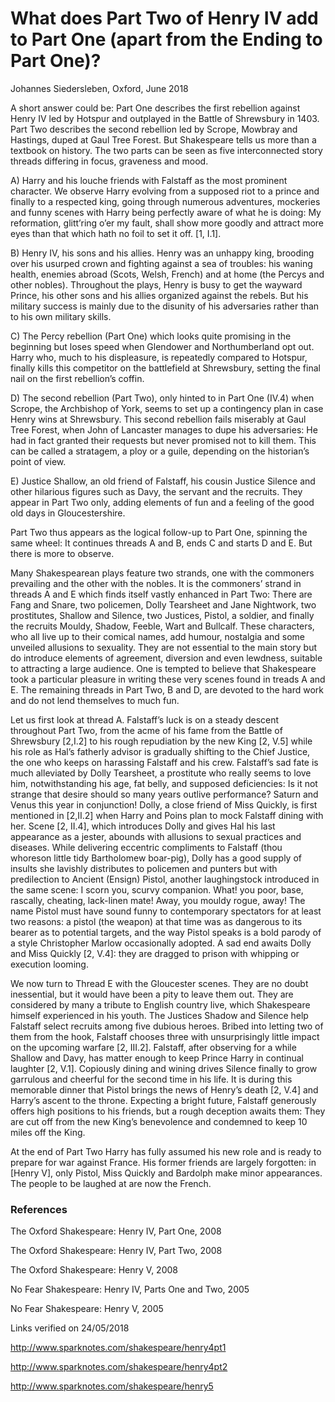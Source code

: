# What does Part Two of Henry IV add to Part One (apart from the Ending to Part One)?

Johannes Siedersleben, Oxford, June 2018

A short answer could be: Part One describes the first rebellion against Henry IV
led by Hotspur and outplayed in the Battle of Shrewsbury in 1403. 
Part Two describes the second rebellion led by Scrope, Mowbray and Hastings, duped at Gaul
Tree Forest. But Shakespeare tells us more than a textbook on history. The two
parts can be seen as five interconnected story threads differing in focus, graveness and mood.

A) Harry and his louche friends with Falstaff as the most prominent character.
We observe Harry evolving from a supposed riot to a prince and finally to a
respected king, going through numerous adventures, mockeries and funny
scenes with Harry being perfectly aware of what he is doing: My reformation,
glitt’ring o’er my fault, shall show more goodly and attract more eyes than
that which hath no foil to set it off. [1, I.1].

B) Henry IV, his sons and his allies. Henry was an unhappy king, brooding over
his usurped crown and fighting against a sea of troubles: his waning health,
enemies abroad (Scots, Welsh, French) and at home (the Percys and other
nobles). Throughout the plays, Henry is busy to get the wayward Prince, his
other sons and his allies organized against the rebels. But his military success
is mainly due to the disunity of his adversaries rather than to his own military
skills.

C) The Percy rebellion (Part One) which looks quite promising in the beginning
but loses speed when Glendower and Northumberland opt out. Harry who,
much to his displeasure, is repeatedly compared to Hotspur, finally kills this
competitor on the battlefield at Shrewsbury, setting the final nail on the first
rebellion’s coffin.

D) The second rebellion (Part Two), only hinted to in Part One (IV.4) when
Scrope, the Archbishop of York, seems to set up a contingency plan in case
Henry wins at Shrewsbury. This second rebellion fails miserably at Gaul Tree
Forest, when John of Lancaster manages to dupe his adversaries: He had in
fact granted their requests but never promised not to kill them. This can be
called a stratagem, a ploy or a guile, depending on the historian’s point of
view.

E) Justice Shallow, an old friend of Falstaff, his cousin Justice Silence and other
hilarious figures such as Davy, the servant and the recruits. They appear in
Part Two only, adding elements of fun and a feeling of the good old days in
Gloucestershire.

Part Two thus appears as the logical follow-up to Part One, spinning the same
wheel: It continues threads A and B, ends C and starts D and E. But there is more
to observe.

Many Shakespearean plays feature two strands, one with the commoners prevailing and 
the other with the nobles. It is the commoners’ strand in threads A
and E which finds itself vastly enhanced in Part Two: There are Fang and Snare,
two policemen, Dolly Tearsheet and Jane Nightwork, two prostitutes, Shallow
and Silence, two Justices, Pistol, a soldier, and finally the recruits Mouldy,
Shadow, Feeble, Wart and Bullcalf. These characters, who all live up to their
comical names, add humour, nostalgia and some unveiled allusions to sexuality.
They are not essential to the main story but do introduce elements of agreement, 
diversion and even lewdness, suitable to attracting a large audience. One
is tempted to believe that Shakespeare took a particular pleasure in writing these
very scenes found in treads A and E. The remaining threads in Part Two, B and D,
are devoted to the hard work and do not lend themselves to much fun.

Let us first look at thread A. Falstaff’s luck is on a steady descent throughout Part
Two, from the acme of his fame from the Battle of Shrewsbury [2,I.2] to his
rough repudiation by the new King [2, V.5] while his role as Hal’s fatherly advisor
is gradually shifting to the Chief Justice, the one who keeps on harassing Falstaff
and his crew. Falstaff’s sad fate is much alleviated by Dolly Tearsheet, a prostitute 
who really seems to love him, notwithstanding his age, fat belly, and supposed deficiencies: 
Is it not strange that desire should so many years outlive performance? 
Saturn and Venus this year in conjunction! Dolly, a close friend of Miss
Quickly, is first mentioned in [2,II.2] when Harry and Poins plan to mock Falstaff
dining with her. Scene [2, II.4], which introduces Dolly and gives Hal 
his last appearance as a jester, abounds with allusions to sexual practices and diseases. While
delivering eccentric compliments to Falstaff (thou whoreson little tidy Bartholomew boar-pig), 
Dolly has a good supply of insults she lavishly distributes to policemen and punters but with 
predilection to Ancient (Ensign) Pistol, another
laughingstock introduced in the same scene: I scorn you, scurvy companion.
What! you poor, base, rascally, cheating, lack-linen mate! Away, you mouldy
rogue, away! The name Pistol must have sound funny to contemporary spectators for at least two reasons: 
a pistol (the weapon) at that time was as dangerous
to its bearer as to potential targets, and the way Pistol speaks is a bold parody of
a style Christopher Marlow occasionally adopted. A sad end awaits Dolly and
Miss Quickly [2, V.4]: they are dragged to prison with whipping or execution
looming.

We now turn to Thread E with the Gloucester scenes. They are no doubt inessential, 
but it would have been a pity to leave them out. They are considered by
many a tribute to English country live, which Shakespeare himself experienced in
his youth. The Justices Shadow and Silence help Falstaff select recruits among
five dubious heroes. Bribed into letting two of them from the hook, Falstaff
chooses three with unsurprisingly little impact on the upcoming warfare [2, III.2].
Falstaff, after observing for a while Shallow and Davy, has matter enough to keep
Prince Harry in continual laughter [2, V.1]. Copiously dining and wining drives Silence 
finally to grow garrulous and cheerful for the second time in his life. It is
during this memorable dinner that Pistol brings the news of Henry’s death [2, V.4]
and Harry’s ascent to the throne. Expecting a bright future, Falstaff generously
offers high positions to his friends, but a rough deception awaits them: They are
cut off from the new King’s benevolence and condemned to keep 10 miles off
the King.

At the end of Part Two Harry has fully assumed his new role and is ready to prepare 
for war against France. His former friends are largely forgotten: in [Henry V],
only Pistol, Miss Quickly and Bardolph make minor appearances. The people to
be laughed at are now the French.

### References

The Oxford Shakespeare: Henry IV, Part One, 2008

The Oxford Shakespeare: Henry IV, Part Two, 2008

The Oxford Shakespeare: Henry V, 2008

No Fear Shakespeare: Henry IV, Parts One and Two, 2005

No Fear Shakespeare: Henry V, 2005

Links verified on 24/05/2018

http://www.sparknotes.com/shakespeare/henry4pt1

http://www.sparknotes.com/shakespeare/henry4pt2

http://www.sparknotes.com/shakespeare/henry5



